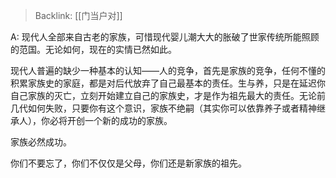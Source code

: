 > Backlink: [[门当户对]]

A: 现代人全部来自古老的家族，可惜现代婴儿潮大大的胀破了世家传统所能照顾的范国。无论如何，现在的实情已然如此。

现代人普遍的缺少一种基本的认知——人的竞争，首先是家族的竞争，任何不懂的积累家族史的家庭，都是对后代放弃了自己最基本的责任。生与养，只是在延迟你自己家族的灭亡，立刻开始建立自己的家族史，才是作为祖先最大的责任。无论前几代如何失败，只要你有这个意识，家族不绝嗣（其实你可以依靠养子或者精神继承人），你必将开创一个新的成功的家族。

家族必然成功。

你们不要忘了，你们不仅仅是父母，你们还是新家族的祖先。
